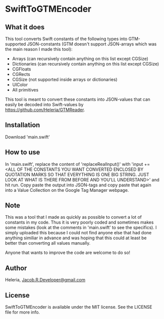 # SwiftToGTMEncoder

## What it does

This tool converts Swift constants of the following types into GTM-supported JSON-constants (GTM doesn't support JSON-arrays which was the main reason I made this tool):
 - Arrays (can recursively contain anything on this list except CGSize)
 - Dictionaries (can recursively contain anything on this list except CGSize)
 - CGFloats
 - CGRects
 - CGSize (not supported inside arrays or dictionaries)
 - UIColor
 - All primitives

This tool is meant to convert these constants into JSON-values that can easily be decoded into Swift-values by https://github.com/Heleria/GTMReader. 

## Installation

Download 'main.swift'

## How to use

In 'main.swift', replace the content of 'replaceRealInput()' with 'input += <ALL OF THE CONSTANTS YOU WANT CONVERTED ENCLOSED BY QUOTATION MARKS SO THAT EVERYTHING IS ONE BIG STRING. JUST LOOK AT WHAT IS THERE FROM BEFORE AND YOU'LL UNDERSTAND>' and hit run. Copy paste the output into JSON-tags and copy paste that again into a Value Collection on the Google Tag Manager webpage.

## Note
This was a tool that I made as quickly as possible to convert a lot of constants in my code. Thus it is very poorly coded and sometimes makes some mistakes (look at the comments in 'main.swift' to see the specifics). I simply uploaded this because I could not find anyone else that had done anything similiar in advance and was hoping that this could at least be better than converting all values manually.

Anyone that wants to improve the code are welcome to do so!

## Author

Heleria, Jacob.R.Developer@gmail.com

## License

SwiftToGTMEncoder is available under the MIT license. See the LICENSE file for more info.
